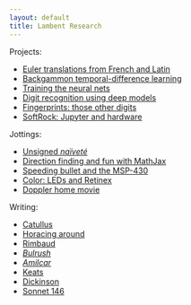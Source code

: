 ```yaml
---
layout: default
title: Lambent Research
---
```


Projects:
  * [Euler translations from French and Latin](/euler)
  * [Backgammon temporal-difference learning](https://github.com/ttdoucet/backgammon)
  * [Training the neural nets](https://github.com/ttdoucet/bgnets)
  * [Digit recognition using deep models](/mnist)
  * [Fingerprints: those other digits](/fingerprints)
  * [SoftRock: Jupyter and hardware](/softrock)

Jottings:
  * [Unsigned *naïveté*](/quiz)
  * [Direction finding and fun with MathJax](/df)
  * [Speeding bullet and the MSP-430](/timer)
  * [Color: LEDs and Retinex](/color)
  * [Doppler home movie](/doppler)

Writing:
  * [Catullus](/catullus)
  * [Horacing around](/horace/horace-1-11.pdf)
  * [Rimbaud](/rimbaud)
  * [*Bulrush*](/bulrush/bulrush.pdf)
  * [*Amilcar*](/amilcar/Amilcar-en.pdf)
  * [Keats](/nightingale)
  * [Dickinson](/dickinson)
  * [Sonnet 146](/Sonnet146/s146.pdf)

